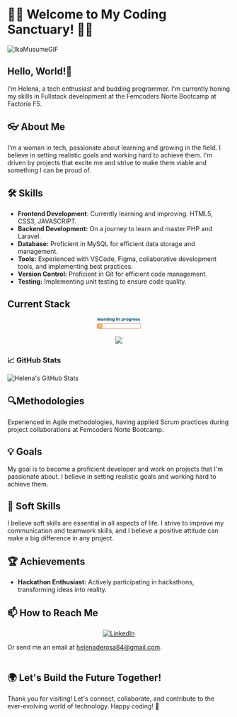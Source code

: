 
# 👩‍💻 Welcome to My Coding Sanctuary! 👨‍💻
![IkaMusumeGIF](https://github.com/HelenaDR84/HelenaDR84/assets/149380974/dddff6b2-61b4-4805-ab59-10f84802b7cb)

## Hello, World!👋

I'm Helena, a tech enthusiast and budding programmer. I'm currently honing my skills in Fullstack development at the Femcoders Norte Bootcamp at Factoría F5.

## 👓 About Me
I'm a woman in tech, passionate about learning and growing in the field. I believe in setting realistic goals and working hard to achieve them. I'm driven by projects that excite me and strive to make them viable and something I can be proud of.

## 🛠 Skills
- **Frontend Development**: Currently learning and improving. HTML5, CSS3, JAVASCRIPT.
-  **Backend Development:** On a journey to learn and master PHP and Laravel.
- **Database:** Proficient in MySQL for efficient data storage and management.
- **Tools:** Experienced with VSCode, Figma, collaborative development tools, and implementing best practices.
- **Version Control:** Proficient in Git for efficient code management.
- **Testing:** Implementing unit testing to ensure code quality.

## Current Stack
<p align="center">
<img width="20%" src="https://github.com/DevDesiree/DevDesiree/blob/main/GifCarga.gif">
</p>

<p align="center">
  <a href="https://skillicons.dev">
    <img src="https://skillicons.dev/icons?i=vscode,figma,html,css,js,react,bootstrap,jest,github,git,php,laravel"/>
  </a>
</p>

### 📈 GitHub Stats
![Helena's GitHub Stats](https://github-readme-stats.vercel.app/api?username=HelenaDR84&show_icons=true&theme=radical)
<br>

## 🔍Methodologies
Experienced in Agile methodologies, having applied Scrum practices during project collaborations at Femcoders Norte Bootcamp.

## 💡 Goals
My goal is to become a proficient developer and work on projects that I'm passionate about. I believe in setting realistic goals and working hard to achieve them.

## 🤝 Soft Skills
I believe soft skills are essential in all aspects of life. I strive to improve my communication and teamwork skills, and I believe a positive attitude can make a big difference in any project.

## 🏆 Achievements
- **Hackathon Enthusiast:** Actively participating in hackathons, transforming ideas into reality.

## 📫 How to Reach Me

<p align="center">
  <a href="https://www.linkedin.com/in/helena-de-rosa-08b3b929a/">
    <img src="https://skillicons.dev/icons?i=linkedin" alt="LinkedIn" />
  </a>
</p>

Or send me an email at helenaderosa84@gmail.com.
<br><br>

## 🌍 Let's Build the Future Together!
Thank you for visiting! Let's connect, collaborate, and contribute to the ever-evolving world of technology. Happy coding! 🌟


